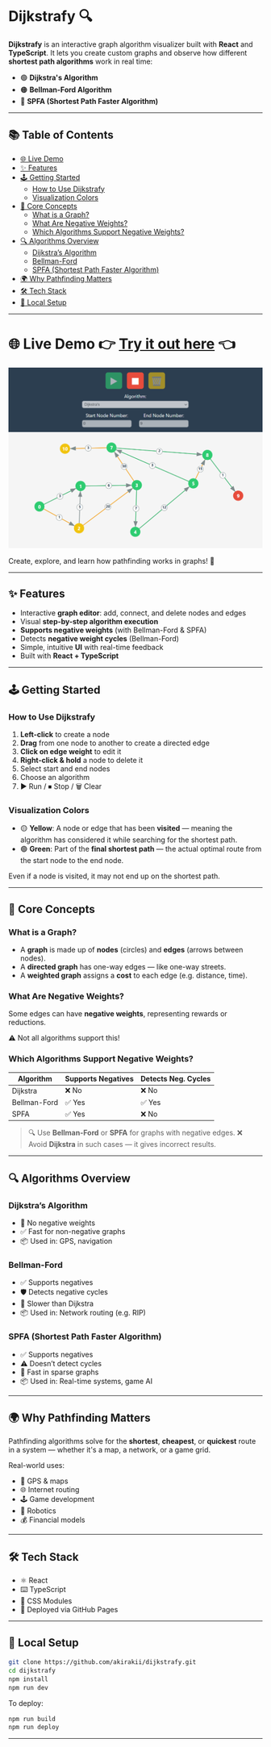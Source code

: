 # Dijkstrafy 🔍

**Dijkstrafy** is an interactive graph algorithm visualizer built with **React** and **TypeScript**. It lets you create custom graphs and observe how different **shortest path algorithms** work in real time:

* 🟢 **Dijkstra's Algorithm**
* 🟠 **Bellman-Ford Algorithm**
* 🔵 **SPFA (Shortest Path Faster Algorithm)**

---

## 📚 Table of Contents

- [🌐 Live Demo](#-live-demo)
- [✨ Features](#-features)
- [🕹️ Getting Started](#-getting-started)
  - [How to Use Dijkstrafy](#how-to-use-dijkstrafy)
  - [Visualization Colors](#visualization-colors)
- [🧠 Core Concepts](#-core-concepts)
  - [What is a Graph?](#what-is-a-graph)
  - [What Are Negative Weights?](#what-are-negative-weights)
  - [Which Algorithms Support Negative Weights?](#which-algorithms-support-negative-weights)
- [🔍 Algorithms Overview](#-algorithms-overview)
  - [Dijkstra’s Algorithm](#dijkstras-algorithm)
  - [Bellman-Ford](#bellman-ford)
  - [SPFA (Shortest Path Faster Algorithm)](#spfa-shortest-path-faster-algorithm)
- [🌍 Why Pathfinding Matters](#-why-pathfinding-matters)
- [🛠 Tech Stack](#-tech-stack)
- [🚀 Local Setup](#-local-setup)

---

# 🌐 Live Demo 👉 [Try it out here](https://akirakii.github.io/dijkstrafy/) 👈
![Dijkstra Demo](./public/graph-sample1.png)



Create, explore, and learn how pathfinding works in graphs! 🚀

---

## ✨ Features

* Interactive **graph editor**: add, connect, and delete nodes and edges
* Visual **step-by-step algorithm execution**
* **Supports negative weights** (with Bellman-Ford & SPFA)
* Detects **negative weight cycles** (Bellman-Ford)
* Simple, intuitive **UI** with real-time feedback
* Built with **React + TypeScript**

---

## 🕹️ Getting Started

### How to Use Dijkstrafy

1. **Left-click** to create a node
2. **Drag** from one node to another to create a directed edge
3. **Click on edge weight** to edit it
4. **Right-click & hold** a node to delete it
5. Select start and end nodes
6. Choose an algorithm
7. ▶ Run / ⏹ Stop / 🗑️ Clear

### Visualization Colors

* 🟡 **Yellow**: A node or edge that has been **visited** — meaning the algorithm has considered it while searching for the shortest path.
* 🟢 **Green**: Part of the **final shortest path** — the actual optimal route from the start node to the end node.



Even if a node is visited, it may not end up on the shortest path.

---

## 🧠 Core Concepts

### What is a Graph?

* A **graph** is made up of **nodes** (circles) and **edges** (arrows between nodes).
* A **directed graph** has one-way edges — like one-way streets.
* A **weighted graph** assigns a **cost** to each edge (e.g. distance, time).

### What Are Negative Weights?

Some edges can have **negative weights**, representing rewards or reductions.

⚠️ Not all algorithms support this!

### Which Algorithms Support Negative Weights?

| Algorithm    | Supports Negatives | Detects Neg. Cycles |
| ------------ | ------------------ | ------------------- |
| Dijkstra     | ❌ No               | ❌ No                |
| Bellman-Ford | ✅ Yes              | ✅ Yes               |
| SPFA         | ✅ Yes              | ❌ No                |

> 🔍 Use **Bellman-Ford** or **SPFA** for graphs with negative edges.
> ❌ Avoid **Dijkstra** in such cases — it gives incorrect results.

---

## 🔍 Algorithms Overview

### Dijkstra’s Algorithm

* 🚫 No negative weights
* ✅ Fast for non-negative graphs
* 📦 Used in: GPS, navigation

### Bellman-Ford

* ✅ Supports negatives
* 🛡️ Detects negative cycles
* 🐢 Slower than Dijkstra
* 📦 Used in: Network routing (e.g. RIP)

### SPFA (Shortest Path Faster Algorithm)

* ✅ Supports negatives
* ⚠️ Doesn’t detect cycles
* 🚀 Fast in sparse graphs
* 📦 Used in: Real-time systems, game AI

---

## 🌍 Why Pathfinding Matters

Pathfinding algorithms solve for the **shortest**, **cheapest**, or **quickest** route in a system — whether it's a map, a network, or a game grid.

Real-world uses:

* 📍 GPS & maps
* 🌐 Internet routing
* 🕹️ Game development
* 🤖 Robotics
* 💰 Financial models

---

## 🛠 Tech Stack

* ⚛️ React
* ⌨️ TypeScript
* 🎨 CSS Modules
* 🚀 Deployed via GitHub Pages

---

## 🚀 Local Setup

```bash
git clone https://github.com/akirakii/dijkstrafy.git
cd dijkstrafy
npm install
npm run dev
```

To deploy:

```bash
npm run build
npm run deploy
```

---
